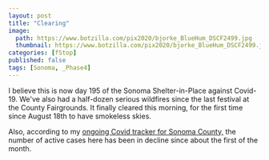 ```yaml
---
layout: post
title: "Clearing"
image:
  path: https://www.botzilla.com/pix2020/bjorke_BlueHum_DSCF2499.jpg
  thumbnail: https://www.botzilla.com/pix2020/bjorke_BlueHum_DSCF2499.jpg
categories: [fStop]
published: false
tags: [Sonoma, _Phase4]
---
```


I believe this is now day 195 of the Sonoma Shelter-in-Place against Covid-19. We've also had a half-dozen serious wildfires since the last festival at the County Fairgrounds. It finally cleared this morning, for the first time since August 18th to have smokeless skies.

Also, according to my <a href="https://docs.google.com/spreadsheets/d/1K0ZOp5HY7nsAktola6QfajUH4uul1QqXnd34hPNQT_0/edit?usp=sharing">ongoing Covid tracker for Sonoma County,</a> the number of active cases here has been in decline since about the first of the month.

